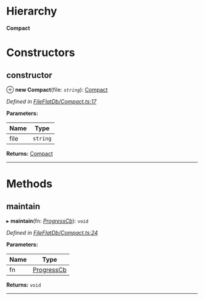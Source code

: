 

# Hierarchy

**Compact**

# Constructors

<a id="constructor"></a>

##  constructor

⊕ **new Compact**(file: *`string`*): [Compact](_fileflatdb_compact_.compact.md)

*Defined in [FileFlatDb/Compact.ts:17](https://github.com/polkadot-js/common/blob/4c658e8/packages/db/src/FileFlatDb/Compact.ts#L17)*

**Parameters:**

| Name | Type |
| ------ | ------ |
| file | `string` |

**Returns:** [Compact](_fileflatdb_compact_.compact.md)

___

# Methods

<a id="maintain"></a>

##  maintain

▸ **maintain**(fn: *[ProgressCb](../modules/_types_.md#progresscb)*): `void`

*Defined in [FileFlatDb/Compact.ts:24](https://github.com/polkadot-js/common/blob/4c658e8/packages/db/src/FileFlatDb/Compact.ts#L24)*

**Parameters:**

| Name | Type |
| ------ | ------ |
| fn | [ProgressCb](../modules/_types_.md#progresscb) |

**Returns:** `void`

___

